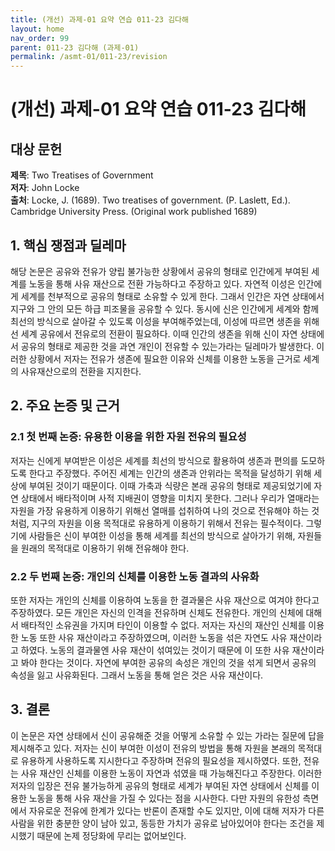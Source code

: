 ```yaml
---
title: (개선) 과제-01 요약 연습 011-23 김다해
layout: home
nav_order: 99
parent: 011-23 김다해 (과제-01)
permalink: /asmt-01/011-23/revision
---
```


# (개선) 과제-01 요약 연습 011-23 김다해 


## 대상 문헌
**제목**: Two Treatises of Government  
**저자**: John Locke  
**출처**: Locke, J. (1689). Two treatises of government. (P. Laslett, Ed.). Cambridge University Press. (Original work published 1689)  

## 1. 핵심 쟁점과 딜레마  
해당 논문은 공유와 전유가 양립 불가능한 상황에서 공유의 형태로 인간에게 부여된 세계를 노동을 통해 사유 재산으로 전환 가능하다고 주장하고 있다. 자연적 이성은 인간에게 세계를 천부적으로 공유의 형태로 소유할 수 있게 한다. 그래서 인간은 자연 상태에서 지구와 그 안의 모든 하급 피조물을 공유할 수 있다. 동시에 신은 인간에게 세계와 함께 최선의 방식으로 살아갈 수 있도록 이성을 부여해주었는데, 이성에 따르면 생존을 위해선 세계 공유에서 전유로의 전환이 필요하다. 이때 인간의 생존을 위해 신이 자연 상태에서 공유의 형태로 제공한 것을 과연 개인이 전유할 수 있는가라는 딜레마가 발생한다. 이러한 상황에서 저자는 전유가 생존에 필요한 이유와 신체를 이용한 노동을 근거로 세계의 사유재산으로의 전환을 지지한다.  

## 2. 주요 논증 및 근거  

### 2.1 첫 번째 논증: 유용한 이용을 위한 자원 전유의 필요성  
저자는 신에게 부여받은 이성은 세계를 최선의 방식으로 활용하여 생존과 편의를 도모하도록 한다고 주장했다. 주어진 세계는 인간의 생존과 안위라는 목적을 달성하기 위해 세상에 부여된 것이기 때문이다. 이때 가축과 식량은 본래 공유의 형태로 제공되었기에 자연 상태에서 배타적이며 사적 지배권이 영향을 미치지 못한다. 그러나 우리가 열매라는 자원을 가장 유용하게 이용하기 위해선 열매를 섭취하여 나의 것으로 전유해야 하는 것처럼, 지구의 자원을 이용 목적대로 유용하게 이용하기 위해서 전유는 필수적이다. 그렇기에 사람들은 신이 부여한 이성을 통해 세계를 최선의 방식으로 살아가기 위해, 자원들을 원래의 목적대로 이용하기 위해 전유해야 한다.  

### 2.2 두 번째 논증: 개인의 신체를 이용한 노동 결과의 사유화  
또한 저자는 개인의 신체를 이용하여 노동을 한 결과물은 사유 재산으로 여겨야 한다고 주장하였다. 모든 개인은 자신의 인격을 전유하며 신체도 전유한다. 개인의 신체에 대해서 배타적인 소유권을 가지며 타인이 이용할 수 없다. 저자는 자신의 재산인 신체를 이용한 노동 또한 사유 재산이라고 주장하였으며, 이러한 노동을 섞은 자연도 사유 재산이라고 하였다. 노동의 결과물엔 사유 재산이 섞여있는 것이기 때문에 이 또한 사유 재산이라고 봐야 한다는 것이다. 자연에 부여한 공유의 속성은 개인의 것을 섞게 되면서 공유의 속성을 잃고 사유화된다. 그래서 노동을 통해 얻은 것은 사유 재산이다.  

## 3. 결론  
이 논문은 자연 상태에서 신이 공유해준 것을 어떻게 소유할 수 있는 가라는 질문에 답을 제시해주고 있다. 저자는 신이 부여한 이성이 전유의 방법을 통해 자원을 본래의 목적대로 유용하게 사용하도록 지시한다고 주장하며 전유의 필요성을 제시하였다. 또한, 전유는 사유 재산인 신체를 이용한 노동이 자연과 섞였을 때 가능해진다고 주장한다. 이러한 저자의 입장은 전유 불가능하게 공유의 형태로 세계가 부여된 자연 상태에서 신체를 이용한 노동을 통해 사유 재산을 가질 수 있다는 점을 시사한다. 다만 자원의 유한성 측면에서 자유로운 전유에 한계가 있다는 반론이 존재할 수도 있지만, 이에 대해 저자가 다른 사람을 위한 충분한 양이 남아 있고, 동등한 가치가 공유로 남아있어야 한다는 조건을 제시했기 때문에 논제 정당화에 무리는 없어보인다.  
